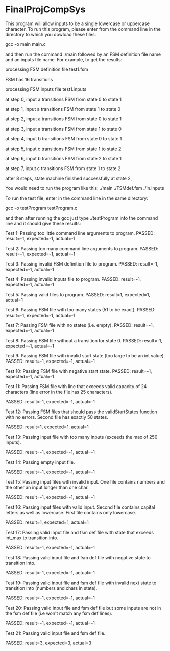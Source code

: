 # FinalProjCompSys
This program will allow inputs to be a single lowercase or uppercase character. 
To run this program, please enter from the command line in the directory to which you dowload these files:

gcc -o main main.c

and then run the command ./main followed by an FSM definition file name and an inputs file name.
For example, to get the results: 

processing FSM definition file test1.fsm

FSM has 16 transitions

processing FSM inputs file test1.inputs

  at step 0, input a transitions FSM from state 0 to state 1
  
  at step 1, input a transitions FSM from state 1 to state 0
  
  at step 2, input a transitions FSM from state 0 to state 1
  
  at step 3, input a transitions FSM from state 1 to state 0
  
  at step 4, input b transitions FSM from state 0 to state 1
  
  at step 5, input c transitions FSM from state 1 to state 2
  
  at step 6, input b transitions FSM from state 2 to state 1
  
  at step 7, input c transitions FSM from state 1 to state 2
  
after 8 steps, state machine finished successfully at state 2,

You would need to run the program like this:
./main ./FSMdef.fsm ./in.inputs

To run the test file, enter in the command line in the same directory:

gcc -o testProgram testProgram.c

and then after running the gcc just type ./testProgram into the command line and it should give these results:

Test 1: Passing too little command line arguments to program.
PASSED: result=-1, expected=-1, actual=-1

Test 2: Passing too many command line arguments to program.
PASSED: result=-1, expected=-1, actual=-1

Test 3: Passing invalid FSM definition file to program.
PASSED: result=-1, expected=-1, actual=-1

Test 4: Passing invalid Inputs file to program.
PASSED: result=-1, expected=-1, actual=-1

Test 5: Passing valid files to program.
PASSED: result=1, expected=1, actual=1

Test 6: Passing FSM file with too many states (51 to be exact).
PASSED: result=-1, expected=-1, actual=-1

Test 7: Passing FSM file with no states (i.e. empty).
PASSED: result=-1, expected=-1, actual=-1

Test 8: Passing FSM file without a transition for state 0.
PASSED: result=-1, expected=-1, actual=-1

Test 9: Passing FSM file with invalid start state (too large to be an int value).
PASSED: result=-1, expected=-1, actual=-1

Test 10: Passing FSM file with negative start state.
PASSED: result=-1, expected=-1, actual=-1

Test 11: Passing FSM file with line that exceeds valid capacity of 24 characters (line error in the file has 25 characters).

PASSED: result=-1, expected=-1, actual=-1

Test 12: Passing FSM files that should pass the validStartStates function with no errors. Second file has exactly 50 states.

PASSED: result=1, expected=1, actual=1

Test 13: Passing input file with too many inputs (exceeds the max of 250 inputs).

PASSED: result=-1, expected=-1, actual=-1

Test 14: Passing empty input file.

PASSED: result=-1, expected=-1, actual=-1

Test 15: Passing input files with invalid input. One file contains numbers and the other an input longer than one char.

PASSED: result=-1, expected=-1, actual=-1

Test 16: Passing input files with valid input.
Second file contains capital letters as well as lowercase. First file contains only lowercase.

PASSED: result=1, expected=1, actual=1

Test 17: Passing valid input file and fsm def file with state that exceeds int_max to transition into.

PASSED: result=-1, expected=-1, actual=-1

Test 18: Passing valid input file and fsm def file with negative state to transition into.

PASSED: result=-1, expected=-1, actual=-1

Test 19: Passing valid input file and fsm def file with invalid next state to transition into (numbers and chars in state).

PASSED: result=-1, expected=-1, actual=-1

Test 20: Passing valid input file and fsm def file but some inputs are not in the fsm def file (i.e won't match any fsm def lines).

PASSED: result=-1, expected=-1, actual=-1

Test 21: Passing valid input file and fsm def file.

PASSED: result=3, expected=3, actual=3


